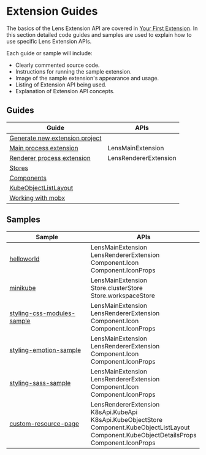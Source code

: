 # Extension Guides

The basics of the Lens Extension API are covered in [Your First Extension](../get-started/your-first-extension.md). In this section detailed code guides and samples are used to explain how to use specific Lens Extension APIs.

Each guide or sample will include:

- Clearly commented source code.
- Instructions for running the sample extension.
- Image of the sample extension's appearance and usage.
- Listing of Extension API being used.
- Explanation of Extension API concepts.

## Guides

| Guide | APIs |
| ----- | ----- |
| [Generate new extension project](generator.md) ||
| [Main process extension](main-extension.md) | LensMainExtension |
| [Renderer process extension](renderer-extension.md) | LensRendererExtension |
| [Stores](stores.md) | |
| [Components](components.md) | |
| [KubeObjectListLayout](kube-object-list-layout.md) | |
| [Working with mobx](working-with-mobx.md) | |

## Samples

| Sample | APIs |
| ----- | ----- |
[helloworld](https://github.com/lensapp/lens-extension-samples/tree/master/helloworld-sample) | LensMainExtension <br> LensRendererExtension <br> Component.Icon <br> Component.IconProps |
[minikube](https://github.com/lensapp/lens-extension-samples/tree/master/minikube-sample) | LensMainExtension <br> Store.clusterStore <br> Store.workspaceStore |
[styling-css-modules-sample](https://github.com/lensapp/lens-extension-samples/tree/master/styling-css-modules-sample) | LensMainExtension <br> LensRendererExtension <br> Component.Icon <br> Component.IconProps |
[styling-emotion-sample](https://github.com/lensapp/lens-extension-samples/tree/master/styling-emotion-sample) | LensMainExtension <br> LensRendererExtension <br> Component.Icon <br> Component.IconProps |
[styling-sass-sample](https://github.com/lensapp/lens-extension-samples/tree/master/styling-sass-sample) | LensMainExtension <br> LensRendererExtension <br> Component.Icon <br> Component.IconProps |
[custom-resource-page](https://github.com/lensapp/lens-extension-samples/tree/master/custom-resource-page) | LensRendererExtension <br> K8sApi.KubeApi <br> K8sApi.KubeObjectStore <br> Component.KubeObjectListLayout <br> Component.KubeObjectDetailsProps <br> Component.IconProps |

